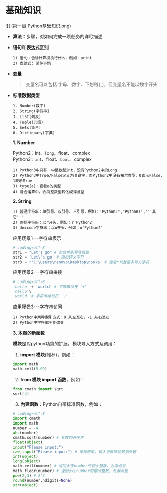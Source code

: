 # 基础知识
![] (第一章 Python基础知识.png)

* **算法**：步骤，对如何完成一项任务的详尽描述  
* **语句**和**表达式**区别  
  
  ```text
  1) 语句：告诉计算机执行什么，例如：print
  2) 表达式: 某件事情
  ```
* **变量**  
  >变量名可以包括 字母、数字、下划线(_)，但变量名不能以数字开头
  
* **标准数据类型**  
    ```text
    1. Number(数字)
    2. String(字符串)
    3. List(列表)
    4. Tuple(元组)
    5. Sets(集合)
    6. Dictionary(字典)
    ```
    
    **1. Number**  
    
    Python2：int、`long`、float、complex  
    Python3：`int`、float、`bool`、complex
    ```text
    1) Python3中只有一中整数型int，没有Python2中的Long
    2) Python3中True/False定义为关键字，而Python2中没有布尔类型，0表示False，1表示True
    3) type(a)：查看a的类型
    4) 混合运算中，会将整数型转化成浮点型
    ```
    **2. String**
    
  ```
  1) 普通字符串：单引号、双引号、三引号，例如：'Python2',"Python3",'''其它'''
  2) 原始字符串：以r开头，例如：r'Python2'
  3) Unicode字符串：以u开头，例如：u'Python2'
  ```
    应用场景1---字符串表示
  ```python
  # coding=utf-8
  str1 = "Let's go" # 包含单引号等信息
  str2 = 'Let\'s go' # 添加转义字符
  str3 = r'C:\Users\nenovo\Desktop\nooks' # 使用r代替更多转义字符
  ```
  
  应用场景2---字符串拼接
  ```python
  # coding=utf-8
  'hello' + 'world' # 字符串拼接 '+'
  'hello'\ 
  'world' # 字符串续行符 '\'
  ```
  
  应用场景3---字符串访问
  ```text
  1) Python中两种索引方式：0 从左至右，-1 从右至左
  2) Python中字符串不能改变
  ```
  
  **3. 本章的新函数**  
    
  **模块**是对python功能的扩展，模块导入方式及调用：  
  
  1) **import 模块**(推荐)，例如：
  ```python
  import math
  math.ceil(5.09)
  ```
  
  2) **from 模块 import 函数**，例如：
  ```python
  from cmath import sqrt
  sqrt(4)
  ```
  
  3) **內建函数**：Python自带标准函数，例如：
  ```python
  # coding=utf-8
  import cmath
  import math
  number = -4
  abs(number)
  cmath.sqrt(number) # 复数的开平方
  float(object)
  input("Please input:")
  raw_input("Please input:") # 推荐使用，输入当做原始数据处理
  int(object)
  long(object)
  math.ceil(number) # 返回大于number的最小整数，为浮点型
  math.floor(number) # 返回小于number的最大整数，为浮点型
  pow(2,3) # 2^3
  round(number,ndigits=None)
  str(object)
  ```